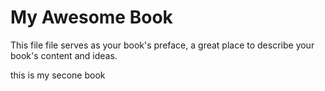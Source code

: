 # My Awesome Book

This file file serves as your book's preface, a great place to describe your book's content and ideas.

this is my secone book

